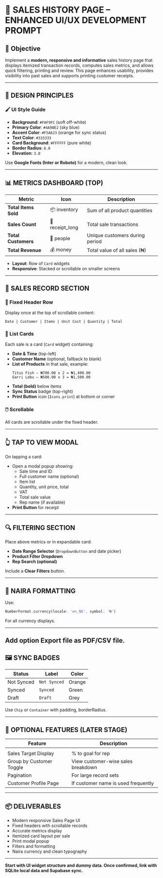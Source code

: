 
# 🧾 SALES HISTORY PAGE – ENHANCED UI/UX DEVELOPMENT PROMPT

## 🎯 Objective
Implement a **modern, responsive and informative** sales history page that displays itemized transaction records, computes sales metrics, and allows quick filtering, printing and review. This page enhances usability, provides visibility into past sales and supports printing customer receipts.

---

## 📐 DESIGN PRINCIPLES

### 🖌️ UI Style Guide

- **Background**: `#FAF9FC` (soft off-white)
- **Primary Color**: `#4A90E2` (sky blue)
- **Accent Color**: `#F5A623` (orange for sync status)
- **Text Color**: `#333333`
- **Card Background**: `#FFFFFF` (pure white)
- **Border Radius**: `8.0`
- **Elevation**: `3.0`

Use **Google Fonts (Inter or Roboto)** for a modern, clean look.

---

## 📊 METRICS DASHBOARD (TOP)

| Metric              | Icon            | Description                      |
|---------------------|------------------|----------------------------------|
| **Total Items Sold**  | 📦 inventory  | Sum of all product quantities     |
| **Sales Count**     | 🧾 receipt_long| Total sale transactions           |
| **Total Customers** | 👥 people      | Unique customers during period    |
| **Total Revenue**   | 💰 money       | Total value of all sales (₦)      |

- **Layout**: Row of `Card` widgets
- **Responsive**: Stacked or scrollable on smaller screens

---

## 📂 SALES RECORD SECTION

### 📌 Fixed Header Row

Display once at the top of scrollable content:

```
Date | Customer | Items | Unit Cost | Quantity | Total
```

### 🧾 List Cards

Each sale is a card (`Card` widget) containing:

- **Date & Time** (top-left)
- **Customer Name** (optional, fallback to blank)
- **List of Products** in that sale, example:
  ```
  Titus Fish – ₦700.00 x 2 = ₦1,400.00
  Garri Lebu – ₦500.00 x 3 = ₦1,500.00
  ```
- **Total (bold)** below items
- **Sync Status** badge (top-right)
- **Print Button** icon (`Icons.print`) at bottom or corner

### 🖱️ Scrollable

All cards are scrollable under the fixed header.

---

## 👆 TAP TO VIEW MODAL

On tapping a card:

- Open a modal popup showing:
  - Sale time and ID
  - Full customer name (optional)
  - Item list
  - Quantity, unit price, total
  - VAT
  - Total sale value
  - Rep name (if available)
- **Print Button** for receipt

---

## 🔍 FILTERING SECTION

Place above metrics or in expandable card:

- **Date Range Selector** (`DropdownButton` and date picker)
- **Product Filter Dropdown**
- **Rep Search (optional)**

Include a **Clear Filters** button.

---

## 💱 NAIRA FORMATTING

Use:

```dart
NumberFormat.currency(locale: 'en_NG', symbol: '₦')
```

For all currency displays.

---
Add option Export file as PDF/CSV file.
---

## 🖼️ SYNC BADGES

| Status        | Label       | Color     |
|---------------|-------------|-----------|
| Not Synced    | `Not Synced`| Orange    |
| Synced        | `Synced`    | Green     |
| Draft         | `Draft`     | Grey      |

Use `Chip` or `Container` with padding, borderRadius.

---

## 🔮 OPTIONAL FEATURES (LATER STAGE)

| Feature                  | Description                             |
|--------------------------|-----------------------------------------|
                        |
| Sales Target Display     | % to goal for rep                       |
| Group by Customer Toggle | View customer-wise sales breakdown      |
| Pagination               | For large record sets                   |
| Customer Profile Page    | If customer name is used frequently     |

---

## 📦 DELIVERABLES

- Modern responsive Sales Page UI
- Fixed headers with scrollable records
- Accurate metrics display
- Itemized card layout per sale
- Print modal popup
- Filters and formatting
- Naira currency and clean typography

---

**Start with UI widget structure and dummy data. Once confirmed, link with SQLite local data and Supabase sync.**
